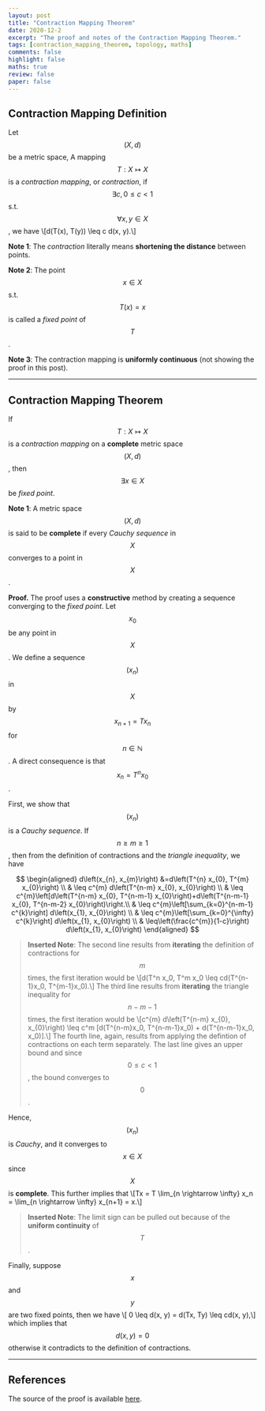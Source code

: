 ```yaml
---
layout: post
title: "Contraction Mapping Theorem"
date: 2020-12-2
excerpt: "The proof and notes of the Contraction Mapping Theorem."
tags: [contraction_mapping_theorem, topology, maths]
comments: false
highlight: false
maths: true
review: false
paper: false
---
```


## Contraction Mapping Definition

Let $$(X, d)$$ be a metric space, A mapping $$T : X \mapsto X$$ is a *contraction mapping*, or *contraction*, if $$\exists c, 0 \leq c < 1$$ s.t. $$\forall x,y \in X$$, we have \\[d(T(x), T(y)) \leq c d(x, y).\\] 

**Note 1**: The *contraction* literally means **shortening the distance** between points. 

**Note 2**: The point $$x \in X$$ s.t. $$T(x) = x$$ is called a *fixed point* of $$T$$.

**Note 3**: The contraction mapping is **uniformly continuous** (not showing the proof in this post).

-----------------------

## Contraction Mapping Theorem

If $$T: X \mapsto X$$ is a *contraction mapping* on a **complete** metric space $$(X, d)$$, then $$\exists x \in X$$ be *fixed point*.

**Note 1**: A metric space $$(X, d)$$is said to be **complete** if every *Cauchy sequence* in $$X$$ converges to a point in $$X$$.

**Proof.** The proof uses a **constructive** method by creating a sequence converging to the *fixed point*. Let $$x_0$$ be any point in $$X$$. We define a sequence $$(x_n)$$ in $$X$$ by $$x_{n+1} = Tx_n$$ for $$n \in \mathbb{N}$$. A direct consequence is that $$x_n = T^nx_0$$. 

First, we show that $$(x_n)$$ is a *Cauchy sequence*. If $$n \geq m \geq 1$$, then from the definition of contractions and the *triangle inequality*, we have 

$$ 
\begin{aligned}
d\left(x_{n}, x_{m}\right) &=d\left(T^{n} x_{0}, T^{m} x_{0}\right) \\
& \leq c^{m} d\left(T^{n-m} x_{0}, x_{0}\right) \\
& \leq c^{m}\left[d\left(T^{n-m} x_{0}, T^{n-m-1} x_{0}\right)+d\left(T^{n-m-1} x_{0}, T^{n-m-2} x_{0}\right)\right.\\
& \leq c^{m}\left[\sum_{k=0}^{n-m-1} c^{k}\right] d\left(x_{1}, x_{0}\right) \\
& \leq c^{m}\left[\sum_{k=0}^{\infty} c^{k}\right] d\left(x_{1}, x_{0}\right) \\
& \leq\left(\frac{c^{m}}{1-c}\right) d\left(x_{1}, x_{0}\right)
\end{aligned}
$$

> **Inserted Note**: The second line results from **iterating** the definition of contractions for $$m$$ times, the first iteration would be \\[d(T^n x_0, T^m x_0 \leq cd(T^{n-1}x_0, T^{m-1}x_0).\\] The third line results from **iterating** the triangle inequality for $$n-m-1$$ times, the first iteration would be \\[c^{m} d\left(T^{n-m} x_{0}, x_{0}\right) \leq c^m [d(T^{n-m}x_0, T^{n-m-1}x_0) + d(T^{n-m-1}x_0, x_0)].\\] The fourth line, again, results from applying the defintion of contractions on each term separately. The last line gives an upper bound and since $$0 \leq c < 1$$, the bound converges to $$0$$. 


Hence, $$(x_n)$$ is *Cauchy*, and it converges to $$x \in X$$ since $$X$$ is **complete**. This further implies that
\\[Tx = T \lim_{n \rightarrow \infty} x_n = \lim_{n \rightarrow \infty} x_{n+1} = x.\\] 

> **Inserted Note**: The limit sign can be pulled out because of the **uniform continuity** of $$T$$.

Finally, suppose $$x$$ and $$y$$ are two fixed points, then we have 
\\[ 0 \leq d(x, y) = d(Tx, Ty) \leq cd(x, y),\\]
which implies that $$d(x,y) = 0$$ otherwise it contradicts to the definition of contractions.

-----------------
## References

The source of the proof is available [here](https://www.math.ucdavis.edu/~hunter/book/ch3.pdf).

